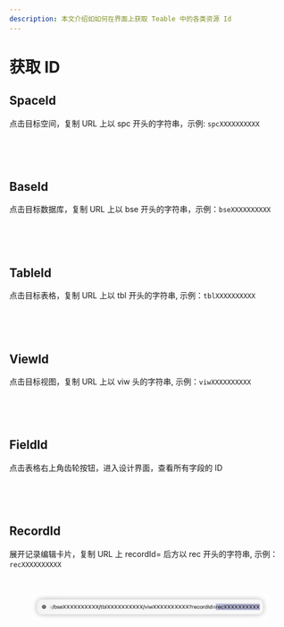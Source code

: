 ```yaml
---
description: 本文介绍如如何在界面上获取 Teable 中的各类资源 Id
---
```


# 获取 ID

## SpaceId

点击目标空间，复制 URL 上以 spc 开头的字符串，示例: `spcXXXXXXXXXX`

<figure><img src="../../.gitbook/assets/image (26).png" alt="" width="318"><figcaption></figcaption></figure>

<figure><img src="../../.gitbook/assets/image (96).png" alt="" width="563"><figcaption></figcaption></figure>

## BaseId

点击目标数据库，复制 URL 上以 bse 开头的字符串，示例：`bseXXXXXXXXXX`

<figure><img src="../../.gitbook/assets/image (1) (1) (1) (1) (1).png" alt="" width="563"><figcaption></figcaption></figure>

<figure><img src="../../.gitbook/assets/image (5) (1) (1) (1).png" alt=""><figcaption></figcaption></figure>

## TableId

点击目标表格，复制 URL 上以 tbl 开头的字符串, 示例：`tblXXXXXXXXXX`

<figure><img src="../../.gitbook/assets/image (8) (1).png" alt="" width="323"><figcaption></figcaption></figure>

<figure><img src="../../.gitbook/assets/image (7) (1) (1).png" alt=""><figcaption></figcaption></figure>

## ViewId

点击目标视图，复制 URL 上以  viw 头的字符串, 示例：`viwXXXXXXXXXX`

<figure><img src="../../.gitbook/assets/image (9) (1) (1).png" alt="" width="563"><figcaption></figcaption></figure>

<figure><img src="../../.gitbook/assets/image (6) (1) (1).png" alt=""><figcaption></figcaption></figure>

## FieldId

点击表格右上角齿轮按钮，进入设计界面，查看所有字段的 ID

<figure><img src="../../.gitbook/assets/image (10) (1) (1).png" alt=""><figcaption></figcaption></figure>

<figure><img src="../../.gitbook/assets/image (11) (1) (1).png" alt="" width="375"><figcaption></figcaption></figure>

## RecordId

展开记录编辑卡片，复制 URL 上 recordId= 后方以   rec 开头的字符串, 示例：`recXXXXXXXXXX`

<figure><img src="../../.gitbook/assets/image (12) (1) (1).png" alt=""><figcaption></figcaption></figure>

<figure><img src="../../.gitbook/assets/image (13) (1) (1).png" alt=""><figcaption></figcaption></figure>
